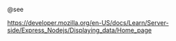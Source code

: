 @see

https://developer.mozilla.org/en-US/docs/Learn/Server-side/Express_Nodejs/Displaying_data/Home_page